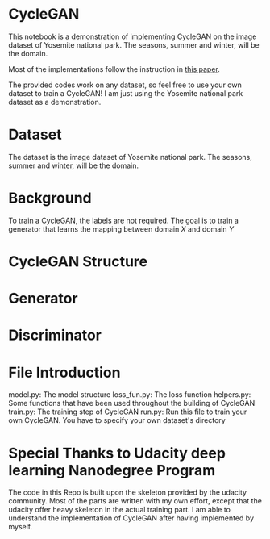 # CycleGAN
 
This notebook is a demonstration of implementing CycleGAN on the image dataset of Yosemite national park. The seasons, summer and winter, will be the domain.

Most of the implementations follow the instruction in [this paper](https://arxiv.org/abs/1703.10593).

The provided codes work on any dataset, so feel free to use your own dataset to train a CycleGAN! I am just using the Yosemite national park dataset as a demonstration.

# Dataset
The dataset is the image dataset of Yosemite national park. The seasons, summer and winter, will be the domain.

# Background 
To train a CycleGAN, the labels are not required. The goal is to train a generator that learns the mapping between domain $X$ and domain $Y$

# CycleGAN Structure

# Generator

# Discriminator

# File Introduction
model.py: The model structure
loss_fun.py: The loss function
helpers.py: Some functions that have been used throughout the building of CycleGAN
train.py: The training step of CycleGAN
run.py: Run this file to train your own CycleGAN. You have to specify your own dataset's directory

# Special Thanks to Udacity deep learning Nanodegree Program
The code in this Repo is built upon the skeleton provided by the udacity community. Most of the parts are written with my own effort, except that the udacity offer heavy skeleton in the actual training part. I am able to understand the implementation of CycleGAN after having implemented by myself. 
